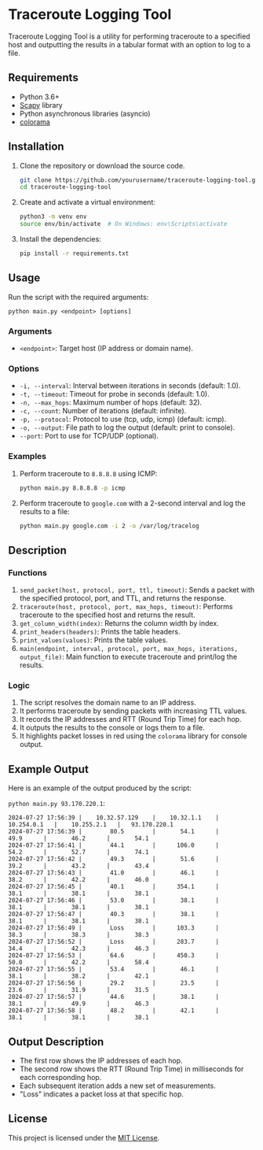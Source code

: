 # Traceroute Logging Tool

Traceroute Logging Tool is a utility for performing traceroute to a specified host and outputting the results in a tabular format with an option to log to a file.

## Requirements

- Python 3.6+
- [Scapy](https://scapy.net/) library
- Python asynchronous libraries (asyncio)
- [colorama](https://pypi.org/project/colorama/)

## Installation

1. Clone the repository or download the source code.

    ```bash
    git clone https://github.com/yourusername/traceroute-logging-tool.git
    cd traceroute-logging-tool
    ```

2. Create and activate a virtual environment:

    ```bash
    python3 -m venv env
    source env/bin/activate  # On Windows: env\Scripts\activate
    ```

3. Install the dependencies:

    ```bash
    pip install -r requirements.txt
    ```

## Usage

Run the script with the required arguments:

    python main.py <endpoint> [options]

### Arguments

- `<endpoint>`: Target host (IP address or domain name).

### Options

- `-i, --interval`: Interval between iterations in seconds (default: 1.0).
- `-t, --timeout`: Timeout for probe in seconds (default: 1.0).
- `-n, --max_hops`: Maximum number of hops (default: 32).
- `-c, --count`: Number of iterations (default: infinite).
- `-p, --protocol`: Protocol to use (tcp, udp, icmp) (default: icmp).
- `-o, --output`: File path to log the output (default: print to console).
- `--port`: Port to use for TCP/UDP (optional).

### Examples

1. Perform traceroute to `8.8.8.8` using ICMP:

    ```bash
    python main.py 8.8.8.8 -p icmp
    ```

2. Perform traceroute to `google.com` with a 2-second interval and log the results to a file:

    ```bash
    python main.py google.com -i 2 -o /var/log/tracelog
    ```

## Description

### Functions

1. `send_packet(host, protocol, port, ttl, timeout)`: Sends a packet with the specified protocol, port, and TTL, and returns the response.
2. `traceroute(host, protocol, port, max_hops, timeout)`: Performs traceroute to the specified host and returns the result.
3. `get_column_width(index)`: Returns the column width by index.
4. `print_headers(headers)`: Prints the table headers.
5. `print_values(values)`: Prints the table values.
6. `main(endpoint, interval, protocol, port, max_hops, iterations, output_file)`: Main function to execute traceroute and print/log the results.

### Logic

1. The script resolves the domain name to an IP address.
2. It performs traceroute by sending packets with increasing TTL values.
3. It records the IP addresses and RTT (Round Trip Time) for each hop.
4. It outputs the results to the console or logs them to a file.
5. It highlights packet losses in red using the `colorama` library for console output.

## Example Output

Here is an example of the output produced by the script:

`python main.py 93.170.220.1`:

    2024-07-27 17:56:39 |    10.32.57.129    |    10.32.1.1    |    10.254.0.1   |    10.255.2.1   |   93.170.220.1
    2024-07-27 17:56:39 |        80.5        |       54.1      |       49.9      |       46.2      |       54.1
    2024-07-27 17:56:41 |        44.1        |      106.0      |       54.2      |       52.7      |       74.1
    2024-07-27 17:56:42 |        49.3        |       51.6      |       39.2      |       43.2      |       43.4
    2024-07-27 17:56:43 |        41.0        |       46.1      |       38.2      |       42.2      |       46.0
    2024-07-27 17:56:45 |        40.1        |      354.1      |       38.1      |       38.1      |       38.1
    2024-07-27 17:56:46 |        53.0        |       38.1      |       38.1      |       38.1      |       38.1
    2024-07-27 17:56:47 |        40.3        |       38.1      |       38.1      |       38.1      |       38.1
    2024-07-27 17:56:49 |        Loss        |      103.3      |       38.3      |       38.3      |       38.3
    2024-07-27 17:56:52 |        Loss        |      283.7      |       34.4      |       42.3      |       46.3
    2024-07-27 17:56:53 |        64.6        |      450.3      |       50.0      |       42.2      |       58.4
    2024-07-27 17:56:55 |        53.4        |       46.1      |       38.1      |       38.2      |       42.1
    2024-07-27 17:56:56 |        29.2        |       23.5      |       23.6      |       31.9      |       31.5
    2024-07-27 17:56:57 |        44.6        |       38.1      |       38.1      |       49.9      |       46.3
    2024-07-27 17:56:58 |        48.2        |       42.1      |       38.1      |       38.1      |       38.1

## Output Description

- The first row shows the IP addresses of each hop.
- The second row shows the RTT (Round Trip Time) in milliseconds for each corresponding hop.
- Each subsequent iteration adds a new set of measurements.
- "Loss" indicates a packet loss at that specific hop.

## License

This project is licensed under the [MIT License](MIT-LICENSE.txt).
